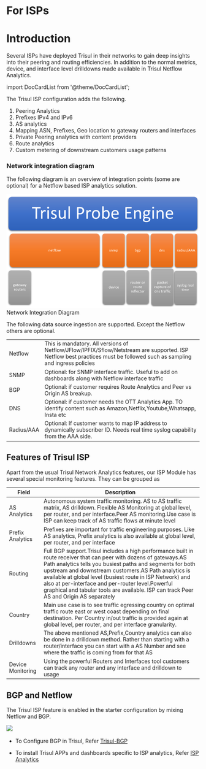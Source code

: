 
# For ISPs

# Introduction

Several ISPs have deployed Trisul in their networks to gain deep
insights into their peering and routing efficiencies. In addition to the
normal metrics, device, and interface level drilldowns made available in
Trisul Netflow Analytics.

import DocCardList from '@theme/DocCardList';

<DocCardList />

The Trisul ISP configuration adds the
following.

1. Peering Analytics
2. Prefixes IPv4 and IPv6
3. AS analytics
4. Mapping ASN, Prefixes, Geo location to gateway routers and
   interfaces
5. Private Peering analytics with content providers
6. Route analytics
7. Custom metering of downstream customers usage patterns

### Network integration diagram

The following diagram is an overview of integration points (some are
optional) for a Netflow based ISP analytics solution.

![](images/network_diagram.png)  
Network Integration Diagram

The following data source ingestion are supported. Except the Netflow
others are optional.

|            |                                                                                                                                                                         |
| ---------- | ----------------------------------------------------------------------------------------------------------------------------------------------------------------------- |
| Netflow    | This is mandatory. All versions of Netflow/JFlow/IPFIX/Sflow/Netstream are supported. ISP Netflow best practices must be followed such as sampling and ingress policies |
| SNMP       | Optional: for SNMP interface traffic. Useful to add on dashboards along with Netflow interface traffic                                                                  |
| BGP        | Optional: if customer requires Route Analytics and Peer vs Origin AS breakup.                                                                                           |
| DNS        | Optional: if customer needs the OTT Analytics App. TO identify content such as Amazon,Netflix,Youtube,Whatsapp, Insta etc                                               |
| Radius/AAA | Optional: If customer wants to map IP address to dynamically subscriber ID. Needs real time syslog capability from the AAA side.                                        |

## Features of Trisul ISP

Apart from the usual Trisul Network Analytics features, our ISP Module
has several special monitoring features. They can be grouped as

| Field             | Description                                                                                                                                                                                                                                                                                                                                                                                                                                         |
| ----------------- | --------------------------------------------------------------------------------------------------------------------------------------------------------------------------------------------------------------------------------------------------------------------------------------------------------------------------------------------------------------------------------------------------------------------------------------------------- |
| AS Analytics      | Autonomous system traffic monitoring. AS to AS traffic matrix, AS drilldown. Flexible AS Monitoring at global level, per router, and per interface.Peer AS monitoring.Use case is ISP can keep track of AS traffic flows at minute level                                                                                                                                                                                                            |
| Prefix Analytics  | Prefixes are important for traffic engineering purposes. Like AS analytics, Prefix analytics is also available at global level, per router, and per interface                                                                                                                                                                                                                                                                                       |
| Routing           | Full BGP support.Trisul includes a high performance built in route receiver that can peer with dozens of gateways.AS Path analytics tells you busiest paths and segments for both upstream and downstream customers.AS Path analytics is available at global level (busiest route in ISP Network) and also at per-interface and per-router level.Powerful graphical and tabular tools are available. ISP can track Peer AS and Origin AS separately |
| Country           | Main use case is to see traffic egressing country on optimal traffic route east or west coast depending on final destination. Per Country in/out traffic is provided again at global level, per router, and per interface granularity.                                                                                                                                                                                                              |
| Drilldowns        | The above mentioned AS,Prefix,Country analytics can also be done in a drilldown method. Rather than starting with a router/interface you can start with a AS Number and see where the traffic is coming from for that AS                                                                                                                                                                                                                            |
| Device Monitoring | Using the powerful Routers and Interfaces tool customers can track any router and any interface and drilldown to usage                                                                                                                                                                                                                                                                                                                              |

## BGP and Netflow

The Trisul ISP feature is enabled in the starter configuration by mixing
Netflow and BGP.

![](images/trisul-bgp.png)

- To Configure BGP in Trisul, Refer [Trisul-BGP](/docs/ug/isp/bgp)

<!-- -->

- To install Trisul APPs and dashboards specific to ISP analytics, Refer
  [ISP Analytics](/docs/ug/isp/isapps#install-trisul-apps)

